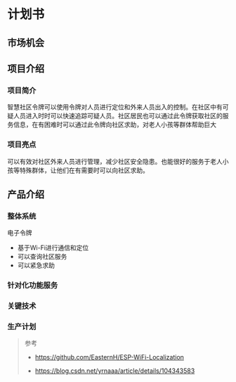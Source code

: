 # 计划书

## 市场机会

## 项目介绍

### 项目简介

智慧社区令牌可以使用令牌对人员进行定位和外来人员出入的控制。在社区中有可疑人员进入时时可以快速追踪可疑人员。社区居民也可以通过此令牌获取社区的服务信息，在有困难时可以通过此令牌向社区求助，对老人小孩等群体帮助巨大

### 项目亮点

可以有效对社区外来人员进行管理，减少社区安全隐患。也能很好的服务于老人小孩等特殊群体，让他们在有需要时可以向社区求助。

## 产品介绍

### 整体系统

电子令牌

- 基于Wi-Fi进行通信和定位
- 可以查询社区服务
- 可以紧急求助

### 针对化功能服务



### 关键技术



### 生产计划







> 参考
>
> - <https://github.com/EasternH/ESP-WiFi-Localization>
>
> - <https://blog.csdn.net/yrnaaa/article/details/104343583>

